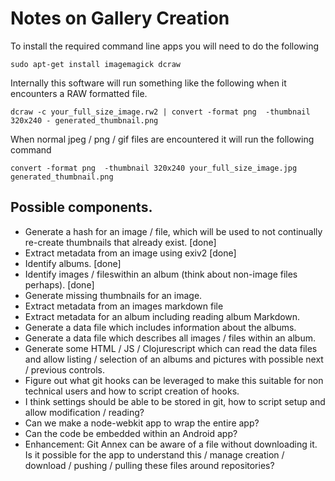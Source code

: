 # Notes on Gallery Creation

To install the required command line apps you will need to do the following

    sudo apt-get install imagemagick dcraw

Internally this software will run something like the following when it encounters a RAW formatted file.

    dcraw -c your_full_size_image.rw2 | convert -format png  -thumbnail 320x240 - generated_thumbnail.png

When normal jpeg / png / gif files are encountered it will run the following command

    convert -format png  -thumbnail 320x240 your_full_size_image.jpg generated_thumbnail.png

## Possible components.

 * Generate a hash for an image / file, which will be used to not continually re-create thumbnails that already exist. [done]
 * Extract metadata from an image using exiv2 [done]
 * Identify albums. [done]
 * Identify images / fileswithin an album (think about non-image files perhaps). [done]
 * Generate missing thumbnails for an image.
 * Extract metadata from an images markdown file
 * Extract metadata for an album including reading album Markdown.
 * Generate a data file which includes information about the albums.
 * Generate a data file which describes all images / files within an album.
 * Generate some HTML / JS / Clojurescript which can read the data files and allow listing / selection of an albums and pictures with possible next / previous controls.
 * Figure out what git hooks can be leveraged to make this suitable for non technical users and how to script creation of hooks.
 * I think settings should be able to be stored in git, how to script setup and allow modification / reading?
 * Can we make a node-webkit app to wrap the entire app?
 * Can the code be embedded within an Android app?
 * Enhancement: Git Annex can be aware of a file without downloading it. Is it possible for the app to understand this / manage creation / download / pushing / pulling these files around repositories?
